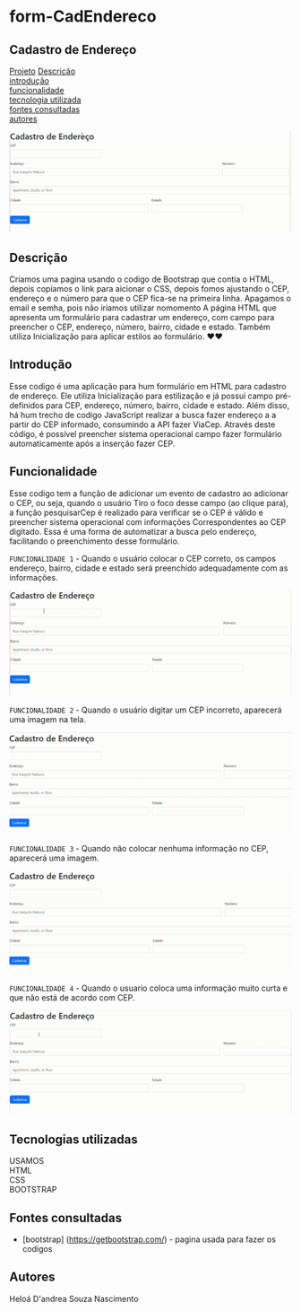# form-CadEndereco
## Cadastro de Endereço

[Projeto](cadastro) 
[Descrição](#descri%C3%A7%C3%A3o)  
[introdução](#introdu%C3%A7%C3%A3o)  
[funcionalidade](#funcionalidade)  
[tecnologia utilizada](#tecnologia-utilizada)  
[fontes consultadas](#fontes-consultadas)  
[autores](#autores) 

![image info](img/cadastroGIF.gif)


## Descrição
Criamos uma pagina usando o codigo de Bootstrap que contia o HTML, depois copiamos o link para aicionar o CSS, depois fomos ajustando o CEP, endereço e o número para que o CEP fica-se na primeira linha. Apagamos o email e semha, pois não iriamos utilizar nomomento
A página HTML que apresenta um formulário para cadastrar um endereço, com campo para preencher o CEP, endereço, número, bairro, cidade e estado. Também utiliza Inicialização para aplicar estilos ao formulário. ❤️❤️

## Introdução
Esse codigo é uma aplicação para hum formulário em HTML para cadastro de endereço. Ele utiliza Inicialização para estilização e já possui campo pré-definidos para CEP, endereço, número, bairro, cidade e estado. Além disso, há hum trecho de codigo JavaScript  realizar a busca fazer endereço a a partir do CEP informado, consumindo a API fazer ViaCep. Através deste código, é possível preencher sistema operacional campo fazer formulário automaticamente após a inserção fazer CEP.


## Funcionalidade 
Esse codigo tem a função de adicionar um evento de cadastro ao adicionar o CEP, ou seja, quando o usuário Tiro o foco desse campo (ao clique para), a função pesquisarCep é realizado para verificar se o CEP é válido e preencher sistema operacional com informações Correspondentes ao CEP digitado. Essa é uma forma de automatizar a busca pelo endereço, facilitando o preenchimento desse formulário.

`FUNCIONALIDADE 1` - Quando o usuário colocar o CEP correto, os campos endereço, bairro, cidade e estado será preenchido adequadamente com as informações.

![image info](img/cepcorreto.gif)

`FUNCIONALIDADE 2` - Quando o usuário digitar um CEP incorreto, aparecerá uma imagem na tela.

![image info](img/cepincorreto.gif)


`FUNCIONALIDADE 3` - Quando não colocar nenhuma informação no CEP, aparecerá uma imagem.

![image info](img/nadanocep.gif)


`FUNCIONALIDADE 4` - Quando o usuario coloca uma informação muito curta e que não está de acordo com CEP.

![image info](img/cepcurto.gif)


## Tecnologias utilizadas
USAMOS  
HTML  
CSS  
BOOTSTRAP  

## Fontes consultadas
* [bootstrap] (https://getbootstrap.com/) - pagina usada para fazer os codigos

## Autores 
Heloá D'andrea Souza Nascimento

<img src="" width="100px">